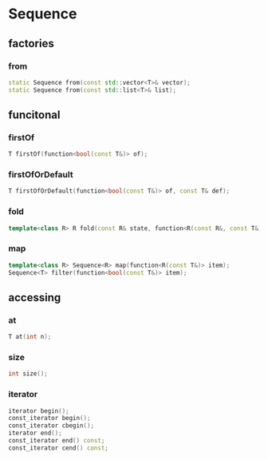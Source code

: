 # Sequence

## factories

### from

```c++
static Sequence from(const std::vector<T>& vector);
static Sequence from(const std::list<T>& list);
```

## funcitonal

### firstOf

```c++
T firstOf(function<bool(const T&)> of);
```

### firstOfOrDefault

```c++
T firstOfOrDefault(function<bool(const T&)> of, const T& def);
```

### fold

```c++
template<class R> R fold(const R& state, function<R(const R&, const T&)> step);
```

### map

```c++
template<class R> Sequence<R> map(function<R(const T&)> item);
Sequence<T> filter(function<bool(const T&)> item);
```

## accessing

### at

```c++
T at(int n);
```

### size

```c++
int size();
```

### iterator

```c++
iterator begin();
const_iterator begin();
const_iterator cbegin();
iterator end();
const_iterator end() const;
const_iterator cend() const;
```

